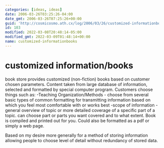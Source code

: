 ```yaml
---
categories: [ideas, ideas]
date: 2006-03-26T03:25:26-04:00
date_gmt: 2006-03-26T07:25:26+00:00
guid: 'http://cosmicosmo.ath.cx/log/2006/03/26/customized-informationbooks/'
id: 103
modified: 2022-03-08T20:48:14-05:00
modified_gmt: 2022-03-09T01:48:14+00:00
name: customized-informationbooks
---
```


customized information/books
============================

book store provides customized (non-fiction) books based on customer chosen parameters.  Content taken from large database of information, selected and formatted by special computer program.  Customers choose things such as:
-Teaching Organization/Methods - choose from several basic types of common formatting for transmitting information based on which you feel most comfortable with or works best
-scope of information - general overview of topic or more detailed coverage of a specific part of a topic.  can choose part or parts you want covered and to what extent.
Book is compiled and printed out for you.  Could also be formatted as a pdf or simply a web page.

Based on my desire more generally for a method of storing information allowing people to choose level of detail without redundancy of stored data.
